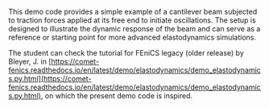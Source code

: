 This demo code provides a simple example of a cantilever beam subjected to traction forces applied at its free end to initiate oscillations. The setup is designed to illustrate the dynamic response of the beam and can serve as a reference or starting point for more advanced elastodynamics simulations. 

The student can check the tutorial for FEniCS legacy (older release) by Bleyer, J. in [https://comet-fenics.readthedocs.io/en/latest/demo/elastodynamics/demo_elastodynamics.py.html](https://comet-fenics.readthedocs.io/en/latest/demo/elastodynamics/demo_elastodynamics.py.html), on which the present demo code is inspired. 
